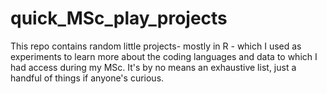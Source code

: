 # quick_MSc_play_projects

This repo contains random little projects- mostly in R - which I used as experiments to learn more about the coding languages and data to which I had access during my MSc. It's by no means an exhaustive list, just a handful of things if anyone's curious. 
